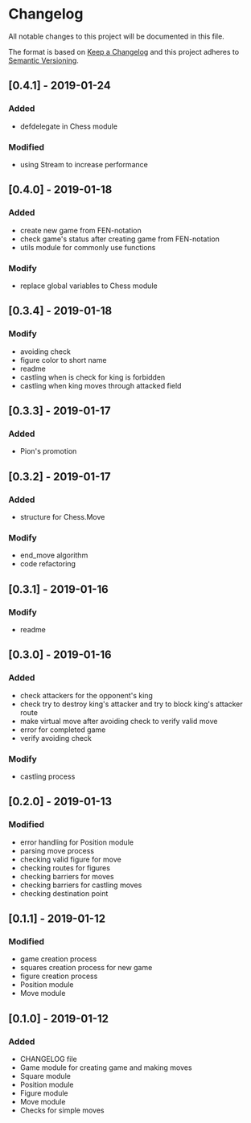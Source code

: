 # Changelog
All notable changes to this project will be documented in this file.

The format is based on [Keep a Changelog](http://keepachangelog.com/en/1.0.0/)
and this project adheres to [Semantic Versioning](http://semver.org/spec/v2.0.0.html).

## [0.4.1] - 2019-01-24
### Added
- defdelegate in Chess module

### Modified
- using Stream to increase performance

## [0.4.0] - 2019-01-18
### Added
- create new game from FEN-notation
- check game's status after creating game from FEN-notation
- utils module for commonly use functions

### Modify
- replace global variables to Chess module

## [0.3.4] - 2019-01-18
### Modify
- avoiding check
- figure color to short name
- readme
- castling when is check for king is forbidden
- castling when king moves through attacked field

## [0.3.3] - 2019-01-17
### Added
- Pion's promotion

## [0.3.2] - 2019-01-17
### Added
- structure for Chess.Move

### Modify
- end_move algorithm
- code refactoring

## [0.3.1] - 2019-01-16
### Modify
- readme

## [0.3.0] - 2019-01-16
### Added
- check attackers for the opponent's king
- check try to destroy king's attacker and try to block king's attacker route
- make virtual move after avoiding check to verify valid move
- error for completed game
- verify avoiding check

### Modify
- castling process

## [0.2.0] - 2019-01-13
### Modified
- error handling for Position module
- parsing move process
- checking valid figure for move
- checking routes for figures
- checking barriers for moves
- checking barriers for castling moves
- checking destination point

## [0.1.1] - 2019-01-12
### Modified
- game creation process
- squares creation process for new game
- figure creation process
- Position module
- Move module

## [0.1.0] - 2019-01-12
### Added
- CHANGELOG file
- Game module for creating game and making moves
- Square module
- Position module
- Figure module
- Move module
- Checks for simple moves
